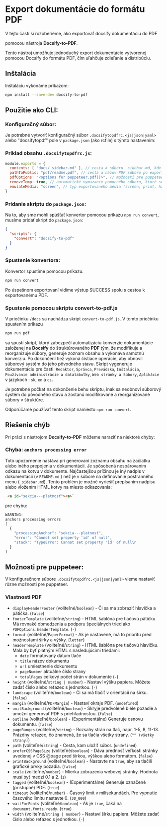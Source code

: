 # Export dokumentácie do formátu PDF

V tejto časti si rozoberieme, ako exportovať docsify dokumentáciu do PDF

pomocou nástroja **Docsify-to-PDF**.

Tento nástroj umožňuje jednoduchý export dokumentácie vytvorenej pomocou Docsify do formátu PDF, čím uľahčuje zdieľanie a distribúciu.

## Inštalácia

Inštaláciu vykonáme príkazom:

```bash
npm install --save-dev docsify-to-pdf
```

## Použitie ako CLI:

### Konfiguračný súbor:

Je potrebné vytvoriť konfiguračný súbor
 `.docsifytopdfrc.<js|json|yaml>`
alebo "docsifytopdf" pole v `package.json` (ako rcfile) s týmto nastavením:

### Príklad obsahu `.docsifytopdfrc.js`:

```js
module.exports = {
  contents: [ "docs/_sidebar.md" ], // cesta k súboru _sidebar.md, kde je definovaný obsah menu
  pathToPublic: "pdf/readme.pdf", // cesta a názov PDF súboru po exportovaní
  pdfOptions: "<options for puppeteer.pdf()>", // možnosti pre puppeteer
  removeTemp: true, // automatické vymazanie pomocného súboru, ktoré sú použité pre export PDF
  emulateMedia: "screen", // typ exportovaného média (screen, print, handheld)
}
```

### Pridanie skriptu do `package.json`:
Na to, aby sme mohli spúšťať konvertor pomocou príkazu `npm run convert`, musíme pridať skript do `package.json`:

```json
{
  "scripts": {
    "convert": "docsify-to-pdf"
  }
}
```

### Spustenie konvertora:
Konvertor spustíme pomocou príkazu:

```bash
npm run convert
```

Po úspešnom exportovaní vidíme výstup SUCCESS spolu s cestou k exportovanému PDF.

### Spustenie pomocou skriptu convert-to-pdf.js

V priečinku `/docs` sa nachádza skript `convert-to-pdf.js`.
V tomto priečinku spustením príkazu
```bash
npm run pdf
```
sa spustí skript, ktorý zabezpečí automatizáciu konverzie dokumentácie založenej na **Docsify** do štruktúrovaného **PDF** tým, že modifikuje a reorganizuje súbory, generuje zoznam obsahu a vykonáva samotnú konverziu. Po dokončení tiež vykoná čistiace operácie, aby obnovil súborový systém do jeho pôvodného stavu. Skript vygeneruje dokumentáciu pre časti: `Redaktor`, `Správca`, `Prevádzka`, `Inštalácia`, `Používanie administrácie a datatabuľky`, `Web stránky a Súbory`, `Aplikácie` v jazykoch : `sk`, `en` a `cs`.

Je potrebné počkať na dokončenie behu skriptu, inak sa neobnoví súborový systém do pôvodného stavu a zostanú modifikované a reorganizované súbory v štruktúre.

Odporúčame používať tento skript namiesto `npm run convert`.


## Riešenie chýb

Pri práci s nástrojom **Docsify-to-PDF** môžeme naraziť na niektoré chyby:

### Chyba: `anchors processing error`
Toto upozornenie nastáva pri generovaní zoznamu obsahu na začiatku alebo iného prepojenia v dokumentácii.
Je spôsobená nespárovaním odkazu na kotvu v dokumente. Najčastejšou príčinou je iný nadpis v dokumentácii (v `README.md` ) než je v súbore na definovanie postranného menu (`_sidebar.md`).
Tento problém je možné vyriešiť prepísaním nadpisu alebo vložením HTML kotvy na miesto odkazovania:
```html
 <a id="sekcia---platnosť"><a>`
```
pre chybu:

```javascript
WARNING:
anchors processing errors
[
  {
    "processingAnchor": "sekcia---platnosť",
    "error": "Cannot set property 'id' of null",
    "stack": "TypeError: Cannot set property 'id' of null\n
  }
]
```

## Možnosti pre puppeteer:

V konfiguračnom súbore `.docsifytopdfrc.<js|json|yaml>` vieme nastaviť rôzne možnosti pre puppeteer.


### Vlastnosti PDF

- `displayHeaderFooter` (voliteľné/`boolean`) - Či sa má zobraziť hlavička a pätička. (`false`)
- `footerTemplate` (voliteľné/`string`) - HTML šablóna pre tlačovú pätičku. Má rovnaké obmedzenia a podporu špeciálnych tried ako `PDFOptions.headerTemplate`. (`-`)
- `format` (voliteľné/`PaperFormat`) - Ak je nastavené, má to prioritu pred možnosťami šírky a výšky. (`letter`)
- `headerTemplate` (voliteľné/`string`) - HTML šablóna pre tlačovú hlavičku. Mala by byť platným HTML s nasledujúcimi triedami:
  - `date` formátovaný dátum tlače
  - `title` názov dokumentu
  - `url` umiestnenie dokumentu
  - `pageNumber` aktuálne číslo strany
  - `totalPages` celkový počet strán v dokumente (`-`)
- `height` (voliteľné/`string | number`) - Nastaví výšku papiera. Môžete zadať číslo alebo reťazec s jednotkou. (`-`)
- `landscape` (voliteľné/`boolean`) - Či sa má tlačiť v orientácii na šírku. (`false`)
- `margin` (voliteľné/`PDFMargin`) - Nastaví okraje PDF. (`undefined`)
- `omitBackground` (voliteľné/`boolean`) - Skryje predvolené biele pozadie a umožní generovať PDF s priehľadnosťou. (`false`)
- `outline` (voliteľné/`boolean`) - (Experimentálne) Generuje osnovu dokumentu. (`false`)
- `pageRanges` (voliteľné/`string`) - Rozsahy strán na tlač, napr. 1-5, 8, 11-13. Prázdny reťazec, čo znamená, že sa tlačia všetky strany. (`"" (všetky strany)`)
- `path` (voliteľné/`string`) - Cesta, kam uložiť súbor. (`undefined`)
- `preferCSSPageSize` (voliteľné/`boolean`) - Dáva prednosť veľkosti stránky uvedenej v CSS @page pred šírkou, výškou alebo formátom. (`false`)
- `printBackground` (voliteľné/`boolean`) - Nastavte na `true`, aby sa tlačili grafické prvky pozadia. (`false`)
- `scale` (voliteľné/`number`) - Mierka zobrazenia webovej stránky. Hodnota musí byť medzi 0.1 a 2. (`1`)
- `tagged` (voliteľné/`boolean`) - (Experimentálne) Generuje označené (prístupné) PDF. (`true`)
- `timeout` (voliteľné/`number`) - Časový limit v milisekundách. Pre vypnutie časového limitu nastavte 0. (`30_000`)
- `waitForFonts` (voliteľné/`boolean`) - Ak je `true`, čaká na `document.fonts.ready`. (`true`)
- `width` (voliteľné/`string | number`) - Nastaví šírku papiera. Môžete zadať číslo alebo reťazec s jednotkou. (`-`)